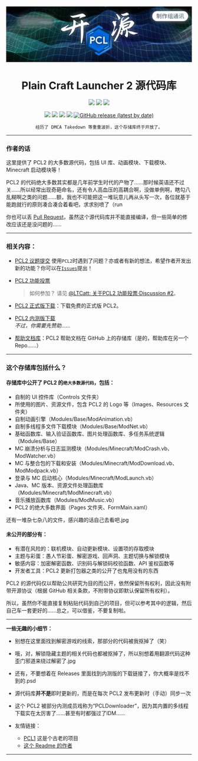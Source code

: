 <div align="center">
  
![Title](1.jpg)
  
# Plain Craft Launcher 2 源代码库
[![](https://img.shields.io/badge/%E7%88%B1%E5%8F%91%E7%94%B5-%40%E9%BE%99%E8%85%BE%E7%8C%AB%E8%B7%83-blueviolet)](https://afdian.net/@LTCatt)
[![](https://img.shields.io/badge/Bilibili-%40%E9%BE%99%E8%85%BE%E7%8C%AB%E8%B7%83-ff69b4?logo=bilibili)](https://b23.tv/rMUeYME)
[![](https://img.shields.io/badge/Github-@LTCatt-green?logo=github)](https://github.com/LTCatt)

[![](https://img.shields.io/github/issues/Hex-Dragon/PCL2?style=flat,logo=github)](https://github.com/Hex-Dragon/PCL2/issues)
[![](https://img.shields.io/github/forks/Hex-Dragon/PCL2?style=flat,logo=github)](https://github.com/Hex-Dragon/PCL2/network/members)
![](https://img.shields.io/github/stars/Hex-Dragon/PCL2?style=flat,logo=github)
[![](https://img.shields.io/badge/License-Custom-A31F34?logo=.NET&logoColor=ffffff&style=flat,logo=github)](https://github.com/Hex-Dragon/PCL2/blob/main/LICENSE.txt)
[![GitHub release (latest by date)](https://img.shields.io/github/v/release/Hex-Dragon/PCL2)](https://afdian.net/p/0164034c016c11ebafcb52540025c377)
  
`经历了 DMCA Takedown 等重重波折，这个存储库终于开放了。`

</div>

---

### 作者的话
这里提供了 PCL2 的大多数源代码，包括 UI 库、动画模块、下载模块、Minecraft 启动模块等！

PCL2 的代码绝大多数其实都是几年前学生时代的产物了……那时候英语还不过关……所以经常出现奇葩命名，还有令人高血压的高耦合啊，没做单例啊，瞎勾八乱糊啊之类的问题……额，我也不可能把这一堆玩意儿再从头写一次，各位就基于能跑就行的原则凑合凑合着看吧，求求别喷了（run

你也可以丢 [Pull Request](https://github.com/Hex-Dragon/PCL2/pull)，虽然这个源代码库并不能直接编译，但一些简单的修改应该还是没问题的……

---

### 相关内容：
- [PCL2 议题提交](https://github.com/Hex-Dragon/PCL2/issues/new/choose)
  使用`PCL2`时遇到了问题？亦或者有新的想法，希望作者开发出新的功能？你可以在[`Issues`](https://github.com/Hex-Dragon/PCL2/issues/new/choose)提出！
- [PCL2 功能投票](https://github.com/Hex-Dragon/PCL2/discussions/2)<br>
  > 如何参加？
  请见 [@LTCatt: 关于PCL2 功能投票·Discussion #2](https://github.com/Hex-Dragon/PCL2/discussions/2)。

- [PCL2 正式版下载](https://afdian.net/p/0164034c016c11ebafcb52540025c377)：下载免费的正式版 PCL2。
- [PCL2 内测版下载](https://afdian.net/@LTCat)<br>
  *不过，你需要先赞助……*
- [帮助文档库](https://github.com/LTCatt/PCL2Help)：PCL2 帮助文档在 GitHub 上的存储库（是的，帮助库在另一个 Repo……）

---

### 这个存储库包括什么？

#### 存储库中公开了 PCL2 的`绝大多数源代码`，包括：
- 自制的 UI 控件库（Controls 文件夹）
- 所使用的图片、资源文件，包含 PCL2 的 Logo 等（Images、Resources 文件夹）
- 自制动画引擎（Modules/Base/ModAnimation.vb）
- 自制多线程多文件下载模块（Modules/Base/ModNet.vb）
- 基础函数库、输入验证函数库、图片处理函数库、多任务系统逻辑（Modules/Base）
- MC 崩溃分析与日志监测模块（Modules/Minecraft/ModCrash.vb、ModWatcher.vb）
- MC 与整合包的下载和安装（Modules/Minecraft/ModDownload.vb、ModModpack.vb）
- 登录与 MC 启动核心（Modules/Minecraft/ModLaunch.vb）
- Java、MC 版本、资源文件处理函数库（Modules/Minecraft/ModMinecraft.vb）
- 音乐播放函数库（Modules/ModMusic.vb）
- PCL2 的绝大多数界面（Pages 文件夹、FormMain.xaml）

还有一堆杂七杂八的文件，感兴趣的话自己去看吧.jpg

#### 未公开的部分有：
- 有潜在风险的：联机模块、自动更新模块、设置项的存取模块
- 主题与彩蛋：愚人节彩蛋、解密游戏、回声洞、主题切换与解锁模块
- 敏感内容：加密解密函数、识别码与解锁码校验函数、API 鉴权函数等
- 开发者工具：PCL2 更新打包器之类的公开了也鬼用没有的东西

PCL2 的源代码仅以帮助公共研究为目的而公开，依然保留所有权利，因此没有附带开源协议（根据 GitHub 相关条款，不附带协议即默认保留所有权利）。

所以，虽然你不能直接复制粘贴代码到自己的项目，但可以参考其中的逻辑，然后自己车一套更好的……总之，可以借鉴，不要复制啦。

---

**一些无趣的小细节：**
- 别想在这里面找到解密游戏的线索，那部分的代码被我抠掉了（笑）
- 哦，对，解锁隐藏主题的相关代码也都被抠掉了，所以别想着用翻源代码这种歪门邪道来绕过解密了.jpg
- 还有，不要想着在 Releases 里面找到内测版的下载链接了，你大概率是找不到的.psd
- 源代码库**并不是**即时更新的，而是在每次 PCL2 发布更新时（手动）同步一次
- 这个 PCL2 被部分内测成员戏称为“PCLDownloader”，因为其内置的多线程下载实在太厉害了……甚至有时都强过了IDM……

- 友情链接：
  - [PCL1](https://github.com/LTCatt/PCL1) 这是个古老的项目
  - [这个 Readme 的作者](https://github.com/liubanlaobanzhang)
---
